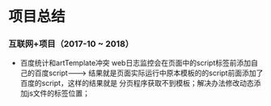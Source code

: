 # 项目总结

### 互联网+项目（2017-10 ~ 2018）
* 百度统计和artTemplate冲突
web日志监控会在页面中的script标签前添加自己的百度script---> 结果就是页面实际运行中原本模板的的script前面添加了百度的script，这样的结果就是 分页程序获取不到模板；解决办法修改动态添加js文件的标签位置；
